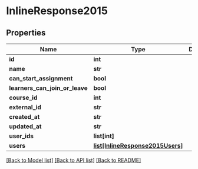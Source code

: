 # InlineResponse2015

## Properties
Name | Type | Description | Notes
------------ | ------------- | ------------- | -------------
**id** | **int** |  | [optional] 
**name** | **str** |  | [optional] 
**can_start_assignment** | **bool** |  | [optional] 
**learners_can_join_or_leave** | **bool** |  | [optional] 
**course_id** | **int** |  | [optional] 
**external_id** | **str** |  | [optional] 
**created_at** | **str** |  | [optional] 
**updated_at** | **str** |  | [optional] 
**user_ids** | **list[int]** |  | [optional] 
**users** | [**list[InlineResponse2015Users]**](InlineResponse2015Users.md) |  | [optional] 

[[Back to Model list]](../README.md#documentation-for-models) [[Back to API list]](../README.md#documentation-for-api-endpoints) [[Back to README]](../README.md)

